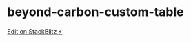 # beyond-carbon-custom-table

[Edit on StackBlitz ⚡️](https://stackblitz.com/edit/beyond-carbon-custom-table)